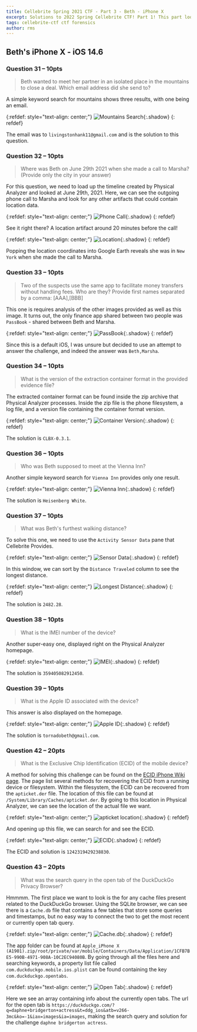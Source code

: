 ```yaml
---
title: Cellebrite Spring 2021 CTF - Part 3 - Beth - iPhone X
excerpt: Solutions to 2022 Spring Cellebrite CTF! Part 1! This part looks at the solutions to the questions associated with the image of Beth's iPhone. 
tags: cellebrite-ctf ctf forensics
author: rms
---
```


## Beth's iPhone X - iOS 14.6

### Question 31 – 10pts

> Beth wanted to meet her partner in an isolated place in the mountains to close a deal. Which email address did she send to?

A simple keyword search for mountains shows three results, with one being an email. 

{:refdef: style="text-align: center;"}
![Mountains Search](http://127.0.0.1:4000/public/2022-06-05/31.JPG){:.shadow}
{: refdef}

The email was to `livingstonhank11@gmail.com` and is the solution to this question. 

### Question 32 – 10pts

> Where was Beth on June 29th 2021 when she made a call to Marsha? (Provide only the city in your answer)

For this question, we need to load up the timeline created by Physical Analyzer and looked at June 29th, 2021. Here, we can see the outgoing phone call to Marsha and  look for any other artifacts that could contain location data.

{:refdef: style="text-align: center;"}
![Phone Call](http://127.0.0.1:4000/public/2022-06-05/32.JPG){:.shadow}
{: refdef}

See it right there? A location artifact around 20 minutes before the call! 

{:refdef: style="text-align: center;"}
![Location](http://127.0.0.1:4000/public/2022-06-05/32_2.JPG){:.shadow}
{: refdef}

Popping the location coordinates into Google Earth reveals she was in `New York` when she made the call to Marsha. 

### Question 33 – 10pts

> Two of the suspects use the same app to facilitate money transfers without handling fees. Who are they? Provide first names separated by a comma: [AAA],[BBB]

This one is requires analysis of the other images provided as well as this image. It turns out, the only finance app shared between two people was `PassBook` - shared between Beth and Marsha. 

{:refdef: style="text-align: center;"}
![PassBook](http://127.0.0.1:4000/public/2022-06-05/33.JPG){:.shadow}
{: refdef}

Since this is a default iOS, I was unsure but decided to use an attempt to answer the challenge, and indeed the answer was `Beth,Marsha`. 

### Question 34 – 10pts

> What is the version of the extraction container format in the provided evidence file?

The extracted container format can be found inside the zip archive that Physical Analyzer processes. Inside the zip file is the phone filesystem, a log file, and a version file containing the container format version. 

{:refdef: style="text-align: center;"}
![Container Version](http://127.0.0.1:4000/public/2022-06-05/34.JPG){:.shadow}
{: refdef}

The solution is `CLBX-0.3.1`. 

### Question 36 – 10pts

> Who was Beth supposed to meet at the Vienna Inn?

Another simple keyword search for `Vienna Inn` provides only one result. 

{:refdef: style="text-align: center;"}
![Vienna Inn](http://127.0.0.1:4000/public/2022-06-05/36.JPG){:.shadow}
{: refdef}

The solution is `Heisenberg White`. 

### Question 37 – 10pts

> What was Beth's furthest walking distance?

To solve this one, we need to use the `Activity Sensor Data` pane that Cellebrite Provides. 

{:refdef: style="text-align: center;"}
![Sensor Data](http://127.0.0.1:4000/public/2022-06-05/37.JPG){:.shadow}
{: refdef}

In this window, we can sort by the `Distance Traveled` column to see the longest distance. 

{:refdef: style="text-align: center;"}
![Longest Distance](http://127.0.0.1:4000/public/2022-06-05/37_2.JPG){:.shadow}
{: refdef}

The solution is `2482.28`. 

### Question 38 – 10pts

> What is the IMEI number of the device?

Another super-easy one, displayed right on the Physical Analyzer homepage.

{:refdef: style="text-align: center;"}
![IMEI](http://127.0.0.1:4000/public/2022-06-05/38.JPG){:.shadow}
{: refdef}

The solution is `359405082912450`. 

### Question 39 – 10pts

> What is the Apple ID associated with the device?

This answer is also displayed on the homepage.

{:refdef: style="text-align: center;"}
![Apple ID](http://127.0.0.1:4000/public/2022-06-05/39.JPG){:.shadow}
{: refdef}

The solution is `tornadobeth@gmail.com`. 

### Question 42 – 20pts

> What is the Exclusive Chip Identification (ECID) of the mobile device?

A method for solving this challenge can be found on the [ECID iPhone Wiki page](https://www.theiphonewiki.com/wiki/ECID). The page list several methods for recovering the ECID from a running device or filesystem. Within the filesystem, the ECID can be recovered from the `apticket.der` file. The location of this file can be found at `/System/Library/Caches/apticket.der`. By going to this location in Physical Analyzer, we can see the location of the actual file we want.

{:refdef: style="text-align: center;"}
![apticket location](http://127.0.0.1:4000/public/2022-06-05/42.JPG){:.shadow}
{: refdef}

And opening up this file, we can search for and see the ECID.

{:refdef: style="text-align: center;"}
![ECID](http://127.0.0.1:4000/public/2022-06-05/42_2.JPG){:.shadow}
{: refdef}

The ECID and solution is `1242319429238830`. 

### Question 43 – 20pts

> What was the search query in the open tab of the DuckDuckGo Privacy Browser?

Hmmmm. The first place we want to look is the for any cache files present related to the DuckDuckGo browser. Using the SQLite browser, we can see there is a `Cache.db` file that contains a few tables that store some queries and timestamps, but no easy way to connect the two to get the most recent or currently open tab query. 

{:refdef: style="text-align: center;"}
![Cache.db](http://127.0.0.1:4000/public/2022-06-05/43.JPG){:.shadow}
{: refdef}

The app folder can be found at `Apple_iPhone X (A1901).zip/root/private/var/mobile/Containers/Data/Application/1CFB7BE5-990B-4971-908A-10C2EC94080B`. By going through all the files here and searching keywords, a property list file called `com.duckduckgo.mobile.ios.plist` can be found containing the key `com.duckduckgo.opentabs`. 

{:refdef: style="text-align: center;"}
![Open Tab](http://127.0.0.1:4000/public/2022-06-05/43_2.JPG){:.shadow}
{: refdef}

Here we see an array containing info about the currently open tabs. The url for the open tab is `https://duckduckgo.com/?q=daphne+bridgerton+actress&t=ddg_ios&atb=v266-3mc&ko=-1&iax=images&ia=images`, making the search query and solution for the challenge `daphne bridgerton actress`. 